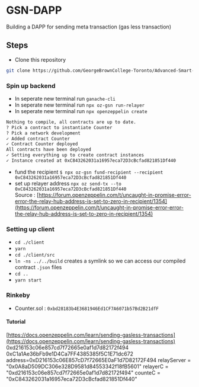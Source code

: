 # GSN-DAPP
Building a DAPP for sending meta transaction (gas less transaction)

## Steps

- Clone this repository

```bash
git clone https://github.com/GeorgeBrownCollege-Toronto/Advanced-Smart-Contracts.git ./gsn-counter-dapp && cd ./gsn-dapp && git filter-branch --prune-empty --subdirectory-filter ./notes/meta-transactions/demo/gsn-counter-dapp HEAD && rm -rf ./.git
```

### Spin up backend

- In seperate new terminal run `ganache-cli`
- In seperate new terminal run `npx oz-gsn run-relayer`
- In seperate new terminal run `npx openzeppelin create`

```bash
Nothing to compile, all contracts are up to date.
? Pick a contract to instantiate Counter
? Pick a network development
✓ Added contract Counter
✓ Contract Counter deployed
All contracts have been deployed
✓ Setting everything up to create contract instances
✓ Instance created at 0xC843262031a16957eca72D3cBcfad821851Df440
```
- fund the recipient `$ npx oz-gsn fund-recipient --recipient 0xC843262031a16957eca72D3cBcfad821851Df440`
- set up relayer address `npx oz send-tx --to 0xC843262031a16957eca72D3cBcfad821851Df440`<br/>
 Source : [https://forum.openzeppelin.com/t/uncaught-in-promise-error-error-the-relay-hub-address-is-set-to-zero-in-recipient/1354](https://forum.openzeppelin.com/t/uncaught-in-promise-error-error-the-relay-hub-address-is-set-to-zero-in-recipient/1354)

### Setting up client

- `cd ./client`
- `yarn`
- `cd ./client/src`
- `ln -ns ../../build` creates a symlink so we can access our compiled contract `.json` files
- `cd ..`
- `yarn start`

### Rinkeby
 - Counter.sol : `0xbd28183b4E3681946Ed1CF7A6071b57Bd2B21dfF`

#### Tutorial
[https://docs.openzeppelin.com/learn/sending-gasless-transactions](https://docs.openzeppelin.com/learn/sending-gasless-transactions)
0xd216153c06e857cd7f72665e0af1d7d82172f494
0xC1a1Ae36bFb9e1D4Ca7FF4385385f5C1E71dc672
address=0xD216153c06E857cD7f72665E0aF1d7D82172F494
relayServer = "0x0A8aD509DC306e328D9581d84553342f18fB5601"
relayerC = "0xd216153c06e857cd7f72665e0af1d7d82172f494"
counteC = "0xC843262031a16957eca72D3cBcfad821851Df440"

